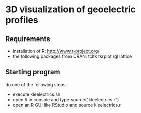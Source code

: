 3D visualization of geoelectric profiles
==============

Requirements
--------------
- installation of R: http://www.r-project.org/
- the following packages from CRAN:
    tcltk
    tkrplot
    rgl
    lattice

Starting program
--------------
do one of the following steps:
- execute kleelectrics.sh
- open R in console and type source("kleelectrics.r")
- open an R GUI like RStudio and source kleelectrics.r  
